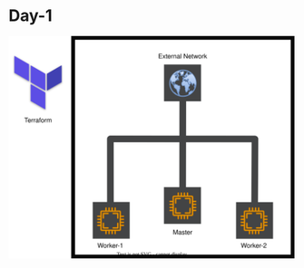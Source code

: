 # Day-1
![Alt text](https://raw.githubusercontent.com/famasboy888/terraform-project/main/day-1/specs.drawio.svg)
